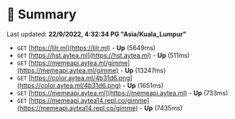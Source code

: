 # 📖 Summary
Last updated: **22/9/2022, 4:32:34 PG "Asia/Kuala_Lumpur"**

- `GET` [https://lilr.ml](https://lilr.ml) - **Up** (5649ms)
- `GET` [https://hst.aytea.ml](https://hst.aytea.ml) - **Up** (511ms)
- `GET` [https://memeapi.aytea.ml/gimme](https://memeapi.aytea.ml/gimme) - **Up** (13247ms)
- `GET` [https://color.aytea.ml/4b31d6.png](https://color.aytea.ml/4b31d6.png) - **Up** (1651ms)
- `GET` [https://memeapi.aytea.ml](https://memeapi.aytea.ml) - **Up** (733ms)
- `GET` [https://memeapi.aytea14.repl.co/gimme](https://memeapi.aytea14.repl.co/gimme) - **Up** (7435ms)
